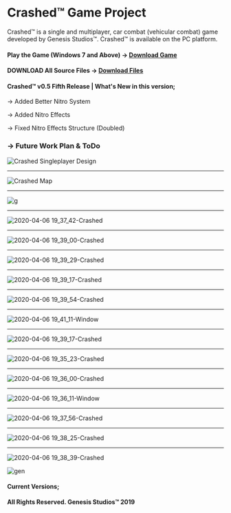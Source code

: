 # Crashed™ Game Project
Crashed™ is a single and multiplayer, car combat (vehicular combat) game developed by Genesis Studios™. Crashed™ is available on the PC platform.



#### Play the Game  (Windows 7 and Above) -> [Download Game](https://drive.google.com/file/d/1bDlqTDeDQaHALdJPGu1PyQO0S_3qowAi/view?usp=sharing)
#### DOWNLOAD All Source Files -> [Download Files](https://drive.google.com/file/d/1bDlqTDeDQaHALdJPGu1PyQO0S_3qowAi/view?usp=sharing)

#### Crashed™ v0.5 Fifth Release | What's New in this version;
-> Added Better Nitro System

-> Added Nitro Effects

-> Fixed Nitro Effects Structure (Doubled)



### -> Future Work Plan & ToDo
![Crashed Singleplayer Design](https://user-images.githubusercontent.com/36234545/78605552-6f719980-7864-11ea-8ef0-74b40b635118.png)
***
![Crashed Map](https://user-images.githubusercontent.com/36234545/78606250-adbb8880-7865-11ea-98ba-5632e4bb660a.png)
***

![g](https://user-images.githubusercontent.com/36234545/72346671-7bc3db80-36e7-11ea-8850-61617f452206.png)
***
![2020-04-06 19_37_42-Crashed](https://user-images.githubusercontent.com/36234545/78602970-fd975100-785f-11ea-8336-13fa0efdfd4c.png)
***
![2020-04-06 19_39_00-Crashed](https://user-images.githubusercontent.com/36234545/78602930-f112f880-785f-11ea-9dc9-8400f6018fcb.png)
***
![2020-04-06 19_39_29-Crashed](https://user-images.githubusercontent.com/36234545/78602942-f53f1600-785f-11ea-8dd1-86a42c319c54.png)
***
![2020-04-06 19_39_17-Crashed](https://user-images.githubusercontent.com/36234545/78602937-f2dcbc00-785f-11ea-8ce0-b206c5ce1ae1.png)
***
![2020-04-06 19_39_54-Crashed](https://user-images.githubusercontent.com/36234545/78602947-f708d980-785f-11ea-8321-0f9a5ca28845.png)
***
![2020-04-06 19_41_11-Window](https://user-images.githubusercontent.com/36234545/78602953-f8d29d00-785f-11ea-952e-0ebf6333db4d.png)
***
![2020-04-06 19_39_17-Crashed](https://user-images.githubusercontent.com/36234545/78602937-f2dcbc00-785f-11ea-8ce0-b206c5ce1ae1.png)
***
![2020-04-06 19_35_23-Crashed](https://user-images.githubusercontent.com/36234545/78602955-f96b3380-785f-11ea-86c6-7737fa4d441a.png)
***
![2020-04-06 19_36_00-Crashed](https://user-images.githubusercontent.com/36234545/78602959-fa9c6080-785f-11ea-98a1-240900bb9254.png)
***
![2020-04-06 19_36_11-Window](https://user-images.githubusercontent.com/36234545/78602966-fcfeba80-785f-11ea-8097-d4aef8c24efc.png)
***
![2020-04-06 19_37_56-Crashed](https://user-images.githubusercontent.com/36234545/78602976-ff611480-785f-11ea-9c12-74e79b3730c2.png)
***
![2020-04-06 19_38_25-Crashed](https://user-images.githubusercontent.com/36234545/78602983-01c36e80-7860-11ea-9825-f3013b2834b9.png)
***
![2020-04-06 19_38_39-Crashed](https://user-images.githubusercontent.com/36234545/78602986-02f49b80-7860-11ea-8be8-127caac332b3.png)


![gen](https://user-images.githubusercontent.com/36234545/67634304-16700380-f8cb-11e9-9dd1-dcffb684a561.png)
#### Current Versions;
**All Rights Reserved. Genesis Studios™ 2019**
